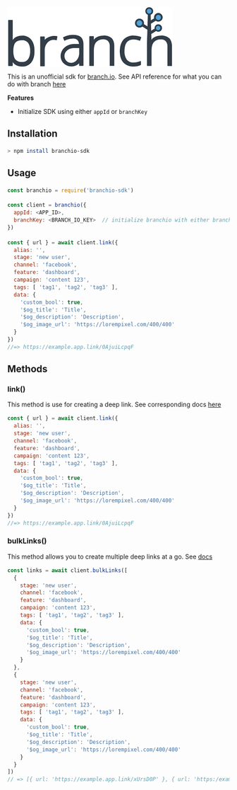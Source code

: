 <img src="/logo.png" style="display: block; text-align: center"/>

This is an unofficial sdk for [branch.io](https://branch.io). See API reference for what you can do with branch [here](https://branchmetrics.github.io/docs/pages/apps/api/)

**Features**

- Initialize SDK using either `appId` or `branchKey`

## Installation

```sh
> npm install branchio-sdk
```

## Usage

```javascript
const branchio = require('branchio-sdk')

const client = branchio({ 
  appId: <APP_ID>,
  branchKey: <BRANCH_IO_KEY>  // initialize branchio with either branch key or appId but not both
})

const { url } = await client.link({ 
  alias: '',
  stage: 'new user',
  channel: 'facebook',
  feature: 'dashboard',
  campaign: 'content 123',
  tags: [ 'tag1', 'tag2', 'tag3' ],
  data: {
    'custom_bool': true,
    '$og_title': 'Title',
    '$og_description': 'Description',
    '$og_image_url': 'https://lorempixel.com/400/400'
  }
})
//=> https://example.app.link/0AjuiLcpqF
```


## Methods

### link()

This method is use for creating a deep link. See corresponding docs [here](https://branchmetrics.github.io/docs/pages/apps/api/#link-create)

```javascript
const { url } = await client.link({ 
  alias: '',
  stage: 'new user',
  channel: 'facebook',
  feature: 'dashboard',
  campaign: 'content 123',
  tags: [ 'tag1', 'tag2', 'tag3' ],
  data: {
    'custom_bool': true,
    '$og_title': 'Title',
    '$og_description': 'Description',
    '$og_image_url': 'https://lorempixel.com/400/400'
  }
})
//=> https://example.app.link/0AjuiLcpqF
```

### bulkLinks()

This method allows you to create multiple deep links at a go. See [docs](https://branchmetrics.github.io/docs/pages/apps/api/#link-create-bulk)

```javascript
const links = await client.bulkLinks([
  {
    stage: 'new user',
    channel: 'facebook',
    feature: 'dashboard',
    campaign: 'content 123',
    tags: [ 'tag1', 'tag2', 'tag3' ],
    data: {
      'custom_bool': true,
      '$og_title': 'Title',
      '$og_description': 'Description',
      '$og_image_url': 'https://lorempixel.com/400/400'
    }
  },
  {
    stage: 'new user',
    channel: 'facebook',
    feature: 'dashboard',
    campaign: 'content 123',
    tags: [ 'tag1', 'tag2', 'tag3' ],
    data: {
      'custom_bool': true,
      '$og_title': 'Title',
      '$og_description': 'Description',
      '$og_image_url': 'https://lorempixel.com/400/400'
    }
  }
])
// => [{ url: 'https://example.app.link/xUrsD0P' }, { url: 'https:/example.app.link/erTweDt' }]
```

